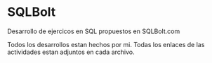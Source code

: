 # SQLBolt
Desarrollo de ejercicos en SQL propuestos en SQLBolt.com

Todos los desarrollos estan hechos por mi. 
Todas los enlaces de las actividades estan adjuntos en cada archivo.
